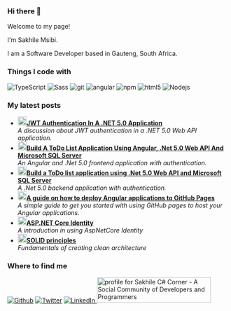 ### Hi there 👋

<!--
**Sakhile-Msibi/Sakhile-Msibi** is a ✨ _special_ ✨ repository because its `README.md` (this file) appears on your GitHub profile.

Here are some ideas to get you started:

- 🔭 I’m currently working on ...
- 🌱 I’m currently learning ...
- 👯 I’m looking to collaborate on ...
- 🤔 I’m looking for help with ...
- 💬 Ask me about ...
- 📫 How to reach me: ...
- 😄 Pronouns: ...
- ⚡ Fun fact: ...
-->


<p>Welcome to my page!</p>
<p>I'm Sakhile Msibi</b>. </p>
<p>I am a Software Developer based in Gauteng, South Africa.</p>
<h3>Things I code with</h3>
<p>
  <img alt="TypeScript" src="https://img.shields.io/badge/-TypeScript-007ACC?style=flat-square&logo=typescript&logoColor=white" />
  <img alt="Sass" src="https://img.shields.io/badge/-Sass-CC6699?style=flat-square&logo=sass&logoColor=white" />
  <img alt="git" src="https://img.shields.io/badge/-Git-F05032?style=flat-square&logo=git&logoColor=white" />
  <img alt="angular" src="https://img.shields.io/badge/-Angular-DD0031?style=flat-square&logo=angular&logoColor=white" />
  <img alt="npm" src="https://img.shields.io/badge/-NPM-CB3837?style=flat-square&logo=npm&logoColor=white" />
  <img alt="html5" src="https://img.shields.io/badge/-HTML5-E34F26?style=flat-square&logo=html5&logoColor=white" />
  <img alt="Nodejs" src="https://img.shields.io/badge/-Nodejs-43853d?style=flat-square&logo=Node.js&logoColor=white" />
</p>
<h3>My latest posts</h3>
<ul>
  <li><a href="https://www.c-sharpcorner.com/article/jwt-authentication-in-a-net-5-0-application/"><b><img src="https://emojipedia-us.s3.dualstack.us-west-1.amazonaws.com/thumbs/240/apple/237/fire_1f525.png" width="20" alt="new" />JWT Authentication In A .NET 5.0 Application</b></a><br/><i>A discussion about JWT authentication in a .NET 5.0 Web API application.</i></li>
  
  <li><a href="https://www.c-sharpcorner.com/article/build-a-todo-list-application-using-angular-net-5-0-web-api-and-microsoft-sql/"><b><img src="https://emojipedia-us.s3.dualstack.us-west-1.amazonaws.com/thumbs/240/apple/237/fire_1f525.png" width="20" alt="new" />Build A ToDo List Application Using Angular, .Net 5.0 Web API And Microsoft SQL Server</b></a><br/><i>An Angular and .Net 5.0  frontend application with authentication.</i></li>
  
  <li><a href="https://www.c-sharpcorner.com/article/build-a-todo-list-application-using-net-5-0-web-api-and-microsoft-sql-server/"><b><img src="https://emojipedia-us.s3.dualstack.us-west-1.amazonaws.com/thumbs/240/apple/237/fire_1f525.png" width="20" alt="new" />Build a ToDo list application using .Net 5.0 Web API and Microsoft SQL Server</b></a><br/><i>A .Net 5.0 backend application with authentication.</i></li>
  <li><a href="https://sakhile-msibi.github.io/fullpost/deployNgtoGhpages.html"><b><img src="https://emojipedia-us.s3.dualstack.us-west-1.amazonaws.com/thumbs/240/apple/237/fire_1f525.png" width="20" alt="new" />A guide on how to deploy Angular applications to GitHub Pages</b></a><br/><i>A simple guide to get you started with using GitHub pages to host your Angular applications.</i></li>
  <li><a href="https://sakhile-msibi.github.io/fullpost/identity.html"><b><img src="https://emojipedia-us.s3.dualstack.us-west-1.amazonaws.com/thumbs/240/apple/237/fire_1f525.png" width="20" alt="new" />ASP.NET Core Identity</b></a><br/><i>A introduction in using AspNetCore Identity</i></li>
  <li><a href="https://sakhile-msibi.github.io/fullpost/solidprinciples.html"><img src="https://emojipedia-us.s3.dualstack.us-west-1.amazonaws.com/thumbs/240/apple/237/fire_1f525.png" width="20" alt="new" /><b>SOLID principles</b></a><br/><i>Fundamentals of creating clean architecture</i></li>
</ul>
<h3>Where to find me</h3>
<p><a href="https://github.com/Sakhile-Msibi" target="_blank"><img alt="Github" src="https://img.shields.io/badge/GitHub-%2312100E.svg?&style=for-the-badge&logo=Github&logoColor=white" /></a> <a href="https://twitter.com/Thembinkosi_198" target="_blank"><img alt="Twitter" src="https://img.shields.io/badge/twitter-%231DA1F2.svg?&style=for-the-badge&logo=twitter&logoColor=white" /></a> <a href="https://www.linkedin.com/in/sakhile-msibi/" target="_blank"><img alt="LinkedIn" src="https://img.shields.io/badge/linkedin-%230077B5.svg?&style=for-the-badge&logo=linkedin&logoColor=white" /></a><a href="https://www.c-sharpcorner.com/members/sakhile-msibi">
<img src="https://www.c-sharpcorner.com/members/sakhile-msibi/flair.png?theme=dark" width="260" height="58" alt="profile for Sakhile C# Corner - A Social Community of Developers and Programmers" title="profile for Sakhile at C# Corner - A Social Community of Developers and Programmers" />
</a></p>
